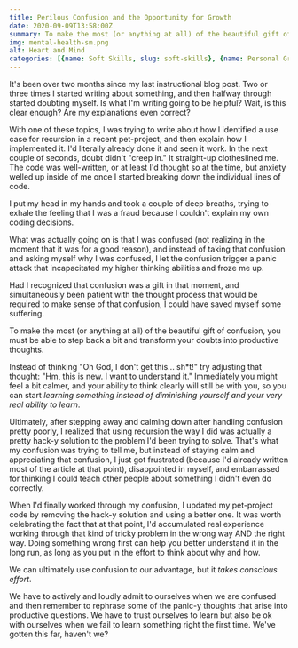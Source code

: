 ```yaml
---
title: Perilous Confusion and the Opportunity for Growth
date: 2020-09-09T13:58:00Z
summary: To make the most (or anything at all) of the beautiful gift of confusion, you must be able to step back a bit and transform your doubts into productive thoughts. Instead of letting panic and self-doubt creep in, try to start learning.
img: mental-health-sm.png
alt: Heart and Mind
categories: [{name: Soft Skills, slug: soft-skills}, {name: Personal Growth, slug: personal-growth}]
---
```


<p class="drop-cap">It's been over two months since my last instructional blog post. Two or three times I started writing about something, and then halfway through started doubting myself. Is what I'm writing going to be helpful? Wait, is this clear enough? Are my explanations even correct?</p>

With one of these topics, I was trying to write about how I identified a use case for recursion in a recent pet-project, and then explain how I implemented it. I'd literally already done it and seen it work. In the next couple of seconds, doubt didn't "creep in." It straight-up clotheslined me. The code was well-written, or at least I'd thought so at the time, but anxiety welled up inside of me once I started breaking down the individual lines of code.

I put my head in my hands and took a couple of deep breaths, trying to exhale the feeling that I was a fraud because I couldn't explain my own coding decisions.

<pull-quote alignment="left">
  <template #content>In the next couple of seconds, <em>doubt didn't "creep in." It straight-up clotheslined me.</em></template>
</pull-quote>

What was actually going on is that I was confused (not realizing in the moment that it was for a good reason), and instead of taking that confusion and asking myself why I was confused, I let the confusion trigger a panic attack that incapacitated my higher thinking abilities and froze me up.

Had I recognized that confusion was a gift in that moment, and simultaneously been patient with the thought process that would be required to make sense of that confusion, I could have saved myself some suffering.

<quote>
  <template #quote>
    Confusion is the first step towards wisdom... So when you’re confused, know that you’re facing experiences out of your comfort zone — and that spells growth.
  </template>
  <template #cite>
    &mdash; The Luna, <a href='https://medium.com/the-ascent/confusion-is-a-blessing-in-disguise-70c3cde3bac2' target='_blank' rel='noopener noreferrer'>Medium.com</a>
  </template>
</quote>

To make the most (or anything at all) of the beautiful gift of confusion, you must be able to step back a bit and transform your doubts into productive thoughts.

Instead of thinking "Oh God, I don't get this... sh*t!" try adjusting that thought: "Hm, this is new. I want to understand it." Immediately you might feel a bit calmer, and your ability to think clearly will still be with you, so you can start _learning something instead of diminishing yourself and your very real ability to learn_.

Ultimately, after stepping away and calming down after handling confusion pretty poorly, I realized that using recursion the way I did was actually a pretty hack-y solution to the problem I'd been trying to solve. That's what my confusion was trying to tell me, but instead of staying calm and appreciating that confusion, I just got frustrated (because I'd already written most of the article at that point), disappointed in myself, and embarrassed for thinking I could teach other people about something I didn't even do correctly.

<pull-quote>
  <template #content>Doing something wrong first can help you better understand it in the long run, as long as you put in the effort to think about why and how.</template>
</pull-quote>

When I'd finally worked through my confusion, I updated my pet-project code by removing the hack-y solution and using a better one. It was worth celebrating the fact that at that point, I'd accumulated real experience working through that kind of tricky problem in the wrong way AND the right way.  Doing something wrong first can help you better understand it in the long run, as long as you put in the effort to think about why and how.

We can ultimately use confusion to our advantage, but it _takes conscious effort_.

We have to actively and loudly admit to ourselves when we are confused and then remember to rephrase some of the panic-y thoughts that arise into productive questions. We have to trust ourselves to learn but also be ok with ourselves when we fail to learn something right the first time. We've gotten this far, haven't we?








